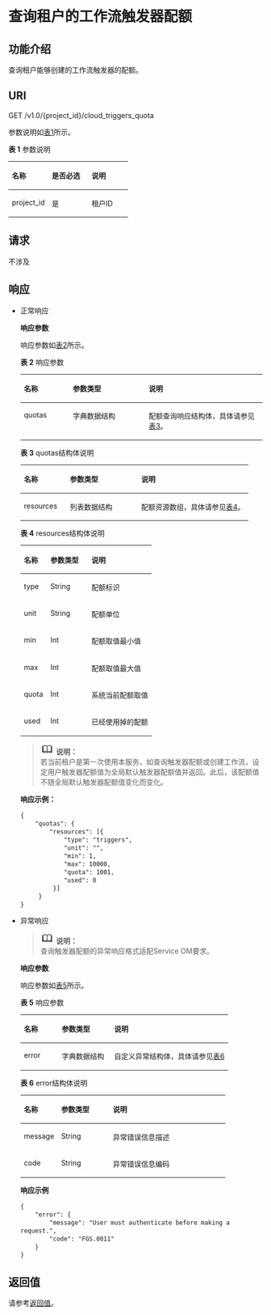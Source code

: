 # 查询租户的工作流触发器配额<a name="functiongraph_06_0410"></a>

## 功能介绍<a name="section8135151"></a>

查询租户能够创建的工作流触发器的配额。

## URI<a name="section6107499"></a>

GET /v1.0/\{project\_id\}/cloud\_triggers\_quota

参数说明如[表1](#table66694991)所示。    

**表 1**  参数说明

<a name="table66694991"></a>
<table><thead align="left"><tr id="row34232944"><th class="cellrowborder" valign="top" width="33.33333333333333%" id="mcps1.2.4.1.1"><p id="p21405046"><a name="p21405046"></a><a name="p21405046"></a>名称</p>
</th>
<th class="cellrowborder" valign="top" width="33.33333333333333%" id="mcps1.2.4.1.2"><p id="p56087165"><a name="p56087165"></a><a name="p56087165"></a>是否必选</p>
</th>
<th class="cellrowborder" valign="top" width="33.33333333333333%" id="mcps1.2.4.1.3"><p id="p46766508"><a name="p46766508"></a><a name="p46766508"></a>说明</p>
</th>
</tr>
</thead>
<tbody><tr id="row29990828"><td class="cellrowborder" valign="top" width="33.33333333333333%" headers="mcps1.2.4.1.1 "><p id="p13338021"><a name="p13338021"></a><a name="p13338021"></a>project_id</p>
</td>
<td class="cellrowborder" valign="top" width="33.33333333333333%" headers="mcps1.2.4.1.2 "><p id="p6637886"><a name="p6637886"></a><a name="p6637886"></a>是</p>
</td>
<td class="cellrowborder" valign="top" width="33.33333333333333%" headers="mcps1.2.4.1.3 "><p id="p797855"><a name="p797855"></a><a name="p797855"></a>租户ID</p>
</td>
</tr>
</tbody>
</table>

## 请求<a name="section54967495"></a>

不涉及

## 响应<a name="section24945412"></a>

-   正常响应

    **响应参数**

    响应参数如[表2](#table19575161818592)所示。    

    **表 2**  响应参数

    <a name="table19575161818592"></a>
    <table><thead align="left"><tr id="row195753188599"><th class="cellrowborder" valign="top" width="20.202020202020204%" id="mcps1.2.4.1.1"><p id="p15754181596"><a name="p15754181596"></a><a name="p15754181596"></a>名称</p>
    </th>
    <th class="cellrowborder" valign="top" width="31.313131313131308%" id="mcps1.2.4.1.2"><p id="p12575418165918"><a name="p12575418165918"></a><a name="p12575418165918"></a>参数类型</p>
    </th>
    <th class="cellrowborder" valign="top" width="48.484848484848484%" id="mcps1.2.4.1.3"><p id="p5575161885918"><a name="p5575161885918"></a><a name="p5575161885918"></a>说明</p>
    </th>
    </tr>
    </thead>
    <tbody><tr id="row7575918155918"><td class="cellrowborder" valign="top" width="20.202020202020204%" headers="mcps1.2.4.1.1 "><p id="p135759186599"><a name="p135759186599"></a><a name="p135759186599"></a>quotas</p>
    </td>
    <td class="cellrowborder" valign="top" width="31.313131313131308%" headers="mcps1.2.4.1.2 "><p id="p0575518115914"><a name="p0575518115914"></a><a name="p0575518115914"></a>字典数据结构</p>
    </td>
    <td class="cellrowborder" valign="top" width="48.484848484848484%" headers="mcps1.2.4.1.3 "><p id="p7575718135915"><a name="p7575718135915"></a><a name="p7575718135915"></a>配额查询响应结构体，具体请参见<a href="#functiongraph_06_0410__table1557512183593">表3</a>。</p>
    </td>
    </tr>
    </tbody>
    </table>

    **表 3**  quotas结构体说明

    <a name="table1557512183593"></a>
    <table><thead align="left"><tr id="row157513181597"><th class="cellrowborder" valign="top" width="20.202020202020204%" id="mcps1.2.4.1.1"><p id="p25759185592"><a name="p25759185592"></a><a name="p25759185592"></a>名称</p>
    </th>
    <th class="cellrowborder" valign="top" width="31.313131313131308%" id="mcps1.2.4.1.2"><p id="p457511183592"><a name="p457511183592"></a><a name="p457511183592"></a>参数类型</p>
    </th>
    <th class="cellrowborder" valign="top" width="48.484848484848484%" id="mcps1.2.4.1.3"><p id="p125751618165913"><a name="p125751618165913"></a><a name="p125751618165913"></a>说明</p>
    </th>
    </tr>
    </thead>
    <tbody><tr id="row105751718165913"><td class="cellrowborder" valign="top" width="20.202020202020204%" headers="mcps1.2.4.1.1 "><p id="p85751018155914"><a name="p85751018155914"></a><a name="p85751018155914"></a>resources</p>
    </td>
    <td class="cellrowborder" valign="top" width="31.313131313131308%" headers="mcps1.2.4.1.2 "><p id="p257511815913"><a name="p257511815913"></a><a name="p257511815913"></a>列表数据结构</p>
    </td>
    <td class="cellrowborder" valign="top" width="48.484848484848484%" headers="mcps1.2.4.1.3 "><p id="p357571855913"><a name="p357571855913"></a><a name="p357571855913"></a>配额资源数组，具体请参见<a href="#functiongraph_06_0410__table18575918205918">表4</a>。</p>
    </td>
    </tr>
    </tbody>
    </table>

    **表 4**  resources结构体说明

    <a name="table18575918205918"></a>
    <table><thead align="left"><tr id="row1857551812594"><th class="cellrowborder" valign="top" width="20.202020202020204%" id="mcps1.2.4.1.1"><p id="p15575171805918"><a name="p15575171805918"></a><a name="p15575171805918"></a>名称</p>
    </th>
    <th class="cellrowborder" valign="top" width="31.313131313131308%" id="mcps1.2.4.1.2"><p id="p15575131855920"><a name="p15575131855920"></a><a name="p15575131855920"></a>参数类型</p>
    </th>
    <th class="cellrowborder" valign="top" width="48.484848484848484%" id="mcps1.2.4.1.3"><p id="p9575131895919"><a name="p9575131895919"></a><a name="p9575131895919"></a>说明</p>
    </th>
    </tr>
    </thead>
    <tbody><tr id="row115753184597"><td class="cellrowborder" valign="top" width="20.202020202020204%" headers="mcps1.2.4.1.1 "><p id="p14575121845910"><a name="p14575121845910"></a><a name="p14575121845910"></a>type</p>
    </td>
    <td class="cellrowborder" valign="top" width="31.313131313131308%" headers="mcps1.2.4.1.2 "><p id="p657531815920"><a name="p657531815920"></a><a name="p657531815920"></a>String</p>
    </td>
    <td class="cellrowborder" valign="top" width="48.484848484848484%" headers="mcps1.2.4.1.3 "><p id="p1257581835911"><a name="p1257581835911"></a><a name="p1257581835911"></a>配额标识</p>
    </td>
    </tr>
    <tr id="row12575018145914"><td class="cellrowborder" valign="top" width="20.202020202020204%" headers="mcps1.2.4.1.1 "><p id="p1257531817591"><a name="p1257531817591"></a><a name="p1257531817591"></a>unit</p>
    </td>
    <td class="cellrowborder" valign="top" width="31.313131313131308%" headers="mcps1.2.4.1.2 "><p id="p1857571835919"><a name="p1857571835919"></a><a name="p1857571835919"></a>String</p>
    </td>
    <td class="cellrowborder" valign="top" width="48.484848484848484%" headers="mcps1.2.4.1.3 "><p id="p85751918155911"><a name="p85751918155911"></a><a name="p85751918155911"></a>配额单位</p>
    </td>
    </tr>
    <tr id="row457510188592"><td class="cellrowborder" valign="top" width="20.202020202020204%" headers="mcps1.2.4.1.1 "><p id="p557519186591"><a name="p557519186591"></a><a name="p557519186591"></a>min</p>
    </td>
    <td class="cellrowborder" valign="top" width="31.313131313131308%" headers="mcps1.2.4.1.2 "><p id="p557551845910"><a name="p557551845910"></a><a name="p557551845910"></a>Int</p>
    </td>
    <td class="cellrowborder" valign="top" width="48.484848484848484%" headers="mcps1.2.4.1.3 "><p id="p1575518175918"><a name="p1575518175918"></a><a name="p1575518175918"></a>配额取值最小值</p>
    </td>
    </tr>
    <tr id="row65755183593"><td class="cellrowborder" valign="top" width="20.202020202020204%" headers="mcps1.2.4.1.1 "><p id="p357513182593"><a name="p357513182593"></a><a name="p357513182593"></a>max</p>
    </td>
    <td class="cellrowborder" valign="top" width="31.313131313131308%" headers="mcps1.2.4.1.2 "><p id="p557520183592"><a name="p557520183592"></a><a name="p557520183592"></a>Int</p>
    </td>
    <td class="cellrowborder" valign="top" width="48.484848484848484%" headers="mcps1.2.4.1.3 "><p id="p12575101820594"><a name="p12575101820594"></a><a name="p12575101820594"></a>配额取值最大值</p>
    </td>
    </tr>
    <tr id="row16575181815595"><td class="cellrowborder" valign="top" width="20.202020202020204%" headers="mcps1.2.4.1.1 "><p id="p20575918155912"><a name="p20575918155912"></a><a name="p20575918155912"></a>quota</p>
    </td>
    <td class="cellrowborder" valign="top" width="31.313131313131308%" headers="mcps1.2.4.1.2 "><p id="p2575318115917"><a name="p2575318115917"></a><a name="p2575318115917"></a>Int</p>
    </td>
    <td class="cellrowborder" valign="top" width="48.484848484848484%" headers="mcps1.2.4.1.3 "><p id="p5575318145915"><a name="p5575318145915"></a><a name="p5575318145915"></a>系统当前配额取值</p>
    </td>
    </tr>
    <tr id="row257513186593"><td class="cellrowborder" valign="top" width="20.202020202020204%" headers="mcps1.2.4.1.1 "><p id="p175751018145916"><a name="p175751018145916"></a><a name="p175751018145916"></a>used</p>
    </td>
    <td class="cellrowborder" valign="top" width="31.313131313131308%" headers="mcps1.2.4.1.2 "><p id="p2575131885917"><a name="p2575131885917"></a><a name="p2575131885917"></a>Int</p>
    </td>
    <td class="cellrowborder" valign="top" width="48.484848484848484%" headers="mcps1.2.4.1.3 "><p id="p25750181599"><a name="p25750181599"></a><a name="p25750181599"></a>已经使用掉的配额</p>
    </td>
    </tr>
    </tbody>
    </table>

    >![](public_sys-resources/icon-note.gif) **说明：**   
    >若当前租户是第一次使用本服务，如查询触发器配额或创建工作流，设定用户触发器配额值为全局默认触发器配额值并返回。此后，该配额值不随全局默认触发器配额值变化而变化。  

    **响应示例：**

    ```
    {
        "quotas": {
            "resources": [{
                "type": "triggers",
                "unit": "",         
                "min": 1,               
                "max": 10000,             
                "quota": 1001,
                "used": 0
             }]
         }
    }
    
    ```


-   异常响应

    >![](public_sys-resources/icon-note.gif) **说明：**   
    >查询触发器配额的异常响应格式适配Service OM要求。  

    **响应参数**

    响应参数如[表5](#table22140377)所示。

    **表 5**  响应参数

    <a name="table22140377"></a>
    <table><thead align="left"><tr id="row40101120"><th class="cellrowborder" valign="top" width="18.18%" id="mcps1.2.4.1.1"><p id="p26965262"><a name="p26965262"></a><a name="p26965262"></a>名称</p>
    </th>
    <th class="cellrowborder" valign="top" width="25.25%" id="mcps1.2.4.1.2"><p id="p36702580"><a name="p36702580"></a><a name="p36702580"></a>参数类型</p>
    </th>
    <th class="cellrowborder" valign="top" width="56.57%" id="mcps1.2.4.1.3"><p id="p20119003"><a name="p20119003"></a><a name="p20119003"></a>说明</p>
    </th>
    </tr>
    </thead>
    <tbody><tr id="row19026538"><td class="cellrowborder" valign="top" width="18.18%" headers="mcps1.2.4.1.1 "><p id="p64754634"><a name="p64754634"></a><a name="p64754634"></a>error</p>
    </td>
    <td class="cellrowborder" valign="top" width="25.25%" headers="mcps1.2.4.1.2 "><p id="p10634019"><a name="p10634019"></a><a name="p10634019"></a>字典数据结构</p>
    </td>
    <td class="cellrowborder" valign="top" width="56.57%" headers="mcps1.2.4.1.3 "><p id="p56049180"><a name="p56049180"></a><a name="p56049180"></a>自定义异常结构体，具体请参见<a href="#functiongraph_06_0410__table57662920">表6</a></p>
    </td>
    </tr>
    </tbody>
    </table>

    **表 6**  error结构体说明

    <a name="table57662920"></a>
    <table><thead align="left"><tr id="row49970185"><th class="cellrowborder" valign="top" width="18.18%" id="mcps1.2.4.1.1"><p id="p21053208"><a name="p21053208"></a><a name="p21053208"></a>名称</p>
    </th>
    <th class="cellrowborder" valign="top" width="25.25%" id="mcps1.2.4.1.2"><p id="p27588283"><a name="p27588283"></a><a name="p27588283"></a>参数类型</p>
    </th>
    <th class="cellrowborder" valign="top" width="56.57%" id="mcps1.2.4.1.3"><p id="p20058459"><a name="p20058459"></a><a name="p20058459"></a>说明</p>
    </th>
    </tr>
    </thead>
    <tbody><tr id="row14122463"><td class="cellrowborder" valign="top" width="18.18%" headers="mcps1.2.4.1.1 "><p id="p3068848"><a name="p3068848"></a><a name="p3068848"></a>message</p>
    </td>
    <td class="cellrowborder" valign="top" width="25.25%" headers="mcps1.2.4.1.2 "><p id="p47250101"><a name="p47250101"></a><a name="p47250101"></a>String</p>
    </td>
    <td class="cellrowborder" valign="top" width="56.57%" headers="mcps1.2.4.1.3 "><p id="p2052950"><a name="p2052950"></a><a name="p2052950"></a>异常错误信息描述</p>
    </td>
    </tr>
    <tr id="row18476557"><td class="cellrowborder" valign="top" width="18.18%" headers="mcps1.2.4.1.1 "><p id="p20206181"><a name="p20206181"></a><a name="p20206181"></a>code</p>
    </td>
    <td class="cellrowborder" valign="top" width="25.25%" headers="mcps1.2.4.1.2 "><p id="p26087949"><a name="p26087949"></a><a name="p26087949"></a>String</p>
    </td>
    <td class="cellrowborder" valign="top" width="56.57%" headers="mcps1.2.4.1.3 "><p id="p32749101"><a name="p32749101"></a><a name="p32749101"></a>异常错误信息编码</p>
    </td>
    </tr>
    </tbody>
    </table>

    **响应示例**

    ```
    {
        "error": {
            "message": "User must authenticate before making a request.",
            "code": "FGS.0011"
        }
    }
    ```


## 返回值<a name="section23182124"></a>

请参考[返回值](请求结果.md#section20306194210386)。

